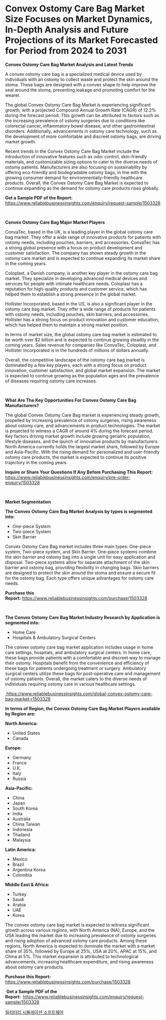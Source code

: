 <p><h1>Convex Ostomy Care Bag Market Size Focuses on Market Dynamics, In-Depth Analysis and Future Projections of its Market Forecasted for Period from 2024 to 2031</h1></p><p><strong>Convex Ostomy Care Bag Market Analysis and Latest Trends</strong></p>
<p><p>A convex ostomy care bag is a specialized medical device used by individuals with an ostomy to collect waste and protect the skin around the stoma. These bags are designed with a convex shape to help improve the seal around the stoma, preventing leakage and promoting comfort for the wearer.</p><p>The global Convex Ostomy Care Bag Market is experiencing significant growth, with a projected Compound Annual Growth Rate (CAGR) of 12.2% during the forecast period. This growth can be attributed to factors such as the increasing prevalence of ostomy surgeries due to conditions like colorectal cancer, inflammatory bowel disease, and other gastrointestinal disorders. Additionally, advancements in ostomy care technology, such as the development of more comfortable and discreet ostomy bags, are driving market growth.</p><p>Recent trends in the Convex Ostomy Care Bag Market include the introduction of innovative features such as odor control, skin-friendly materials, and customizable sizing options to cater to the diverse needs of ostomy patients. Manufacturers are also focusing on sustainability by offering eco-friendly and biodegradable ostomy bags, in line with the growing consumer demand for environmentally-friendly healthcare products. Overall, the Convex Ostomy Care Bag Market is expected to continue expanding as the demand for ostomy care products rises globally.</p></p>
<p><strong>Get a Sample PDF of the Report:&nbsp;</strong> <a href="https://www.reliablebusinessinsights.com/enquiry/request-sample/1503328">https://www.reliablebusinessinsights.com/enquiry/request-sample/1503328</a></p>
<p>&nbsp;</p>
<p><strong>Convex Ostomy Care Bag Major Market Players</strong></p>
<p><p>ConvaTec, based in the UK, is a leading player in the global ostomy care bag market. They offer a wide range of innovative products for patients with ostomy needs, including pouches, barriers, and accessories. ConvaTec has a strong global presence with a focus on product development and customer satisfaction. The company has shown steady growth in the ostomy care market and is expected to continue expanding its market share in the coming years.</p><p>Coloplast, a Danish company, is another key player in the ostomy care bag market. They specialize in developing advanced medical devices and services for people with intimate healthcare needs. Coloplast has a reputation for high-quality products and customer service, which has helped them to establish a strong presence in the global market.</p><p>Hollister Incorporated, based in the US, is also a significant player in the ostomy care bag market. They offer a wide range of products for patients with ostomy needs, including pouches, skin barriers, and accessories. Hollister has a strong focus on product innovation and customer education, which has helped them to maintain a strong market position.</p><p>In terms of market size, the global ostomy care bag market is estimated to be worth over $2 billion and is expected to continue growing steadily in the coming years. Sales revenue for companies like ConvaTec, Coloplast, and Hollister Incorporated is in the hundreds of millions of dollars annually.</p><p>Overall, the competitive landscape of the ostomy care bag market is dominated by a few key players, each with a strong focus on product innovation, customer satisfaction, and global market expansion. The market is expected to continue growing as the population ages and the prevalence of diseases requiring ostomy care increases.</p></p>
<p>&nbsp;</p>
<p><strong>What Are The Key Opportunities For Convex Ostomy Care Bag Manufacturers?</strong></p>
<p><p>The global Convex Ostomy Care Bag market is experiencing steady growth, propelled by increasing prevalence of ostomy surgeries, rising awareness about ostomy care, and advancements in product technologies. The market is projected to witness a CAGR of around 4% during the forecast period. Key factors driving market growth include growing geriatric population, lifestyle diseases, and the launch of innovative products by manufacturers. North America currently holds the largest market share, followed by Europe and Asia-Pacific. With the rising demand for personalized and user-friendly ostomy care products, the market is expected to continue its positive trajectory in the coming years.</p></p>
<p><strong>Inquire or Share Your Questions If Any Before Purchasing This Report:</strong> <a href="https://www.reliablebusinessinsights.com/enquiry/pre-order-enquiry/1503328">https://www.reliablebusinessinsights.com/enquiry/pre-order-enquiry/1503328</a></p>
<p>&nbsp;</p>
<p><strong>Market Segmentation</strong></p>
<p><strong>The Convex Ostomy Care Bag Market Analysis by types is segmented into:</strong></p>
<p><ul><li>One-piece System</li><li>Two-piece System</li><li>Skin Barrier</li></ul></p>
<p><p>Convex Ostomy Care Bag market includes three main types: One-piece system, Two-piece system, and Skin Barrier. One-piece systems combine the skin barrier and ostomy bag into a single unit for easy application and disposal. Two-piece systems allow for separate attachment of the skin barrier and ostomy bag, providing flexibility in changing bags. Skin barriers are designed to protect the skin around the stoma and ensure a secure fit for the ostomy bag. Each type offers unique advantages for ostomy care needs.</p></p>
<p><strong>Purchase this Report:&nbsp;</strong><a href="https://www.reliablebusinessinsights.com/purchase/1503328">https://www.reliablebusinessinsights.com/purchase/1503328</a></p>
<p>&nbsp;</p>
<p><strong>The Convex Ostomy Care Bag Market Industry Research by Application is segmented into:</strong></p>
<p><ul><li>Home Care</li><li>Hospitals & Ambulatory Surgical Centers</li></ul></p>
<p><p>The convex ostomy care bag market application includes usage in home care settings, hospitals, and ambulatory surgical centers. In home care, these bags provide patients with a comfortable and discreet way to manage their ostomy. Hospitals benefit from the convenience and efficiency of these bags for patients undergoing treatment or surgery. Ambulatory surgical centers utilize these bags for post-operative care and management of ostomy patients. Overall, the market caters to the diverse needs of individuals requiring ostomy care in various healthcare settings.</p></p>
<p><a href="https://www.reliablebusinessinsights.com/global-convex-ostomy-care-bag-market-r1503328">&nbsp;https://www.reliablebusinessinsights.com/global-convex-ostomy-care-bag-market-r1503328</a></p>
<p><strong>In terms of Region, the Convex Ostomy Care Bag Market Players available by Region are:</strong></p>
<p>
    <p> <strong> North America: </strong>
        <ul>
            <li>United States</li>
            <li>Canada</li>
        </ul>
        </p> 
    <p> <strong> Europe: </strong>
        <ul>
            <li>Germany</li>
            <li>France</li>
            <li>U.K.</li>
            <li>Italy</li>
            <li>Russia</li>
        </ul>
        </p> 
    <p> <strong> Asia-Pacific: </strong>
        <ul>
            <li>China</li>
            <li>Japan</li>
            <li>South Korea</li>
            <li>India</li>
            <li>Australia</li>
            <li>China Taiwan</li>
            <li>Indonesia</li>
            <li>Thailand</li>
            <li>Malaysia</li>
        </ul>
        </p> 
    <p> <strong> Latin America: </strong>
        <ul>
            <li>Mexico</li>
            <li>Brazil</li>
            <li>Argentina Korea</li>
            <li>Colombia</li>
        </ul>
        </p> 
    <p> <strong> Middle East & Africa: </strong>
        <ul>
            <li>Turkey</li>
            <li>Saudi</li>
            <li>Arabia</li>
            <li>UAE</li>
            <li>Korea</li>
        </ul>
    </p>
    </p>
<p><p>The convex ostomy care bag market is expected to witness significant growth across various regions, with North America (NA), Europe, and the USA leading the market due to increasing prevalence of ostomy surgeries and rising adoption of advanced ostomy care products. Among these regions, North America is expected to dominate the market with a market share of 35%, followed by Europe at 25%, USA at 20%, APAC at 15%, and China at 5%. This market expansion is attributed to technological advancements, increasing healthcare expenditure, and rising awareness about ostomy care products.</p></p>
<p><strong>Purchase this Report: </strong><a href="https://www.reliablebusinessinsights.com/purchase/1503328">https://www.reliablebusinessinsights.com/purchase/1503328</a></p>
<p>&nbsp;<strong>Get a Sample PDF of the Report:&nbsp;&nbsp;</strong><a href="https://www.reliablebusinessinsights.com/enquiry/request-sample/1503328">https://www.reliablebusinessinsights.com/enquiry/request-sample/1503328</a></p>
<p><strong></strong></p>
<p><p><a href="https://github.com/laholand/Market-Research-Report-List-4/blob/main/6567633182038.md">밀리터리 시뮬레이션 소프트웨어</a></p></p>